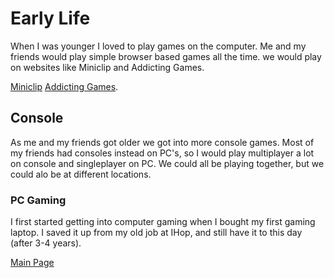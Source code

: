 ﻿# Early Life

<p>When I was younger I loved to play games on the computer. Me and my friends would play simple browser based games all the time. we would play on websites like Miniclip and Addicting Games.</p>

[Miniclip](https://www.miniclip.com/games/en/) 
[Addicting Games](https://www.addictinggames.com/).

## Console
<p> As me and my friends got older we got into more console games. Most of my friends had consoles instead on PC's, so I would play multiplayer a lot on console and singleplayer on PC. We could all be playing together, but we could alo be at different locations.<p/>

### PC Gaming
<p> I first started getting into computer gaming when I bought my first gaming laptop. I saved it up from my old job at IHop, and still have it to this day (after 3-4 years).  


[Main Page](https://github.com/jketsenburg/Jeff-Final/blob/master/Ketsenburg-Final-master/Final.md)

